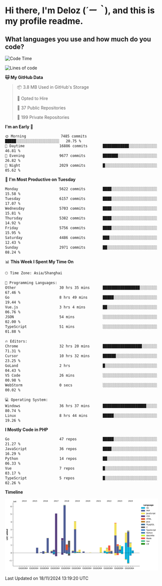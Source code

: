 # **Hi there, I'm Deloz (*´ー｀*), and this is my profile readme.**

## **What languages you use and how much do you code?**

<!--START_SECTION:waka-->
![Code Time](http://img.shields.io/badge/Code%20Time-5%2C073%20hrs%2024%20mins-blue)

![Lines of code](https://img.shields.io/badge/From%20Hello%20World%20I%27ve%20Written-41.0%20million%20lines%20of%20code-blue)

**🐱 My GitHub Data** 

> 📦 3.8 MB Used in GitHub's Storage 
 > 
> 💼 Opted to Hire
 > 
> 📜 37 Public Repositories 
 > 
> 🔑 199 Private Repositories 
 > 
**I'm an Early 🐤** 

```text
🌞 Morning                7485 commits        █████░░░░░░░░░░░░░░░░░░░░   20.75 % 
🌆 Daytime                16886 commits       ████████████░░░░░░░░░░░░░   46.81 % 
🌃 Evening                9677 commits        ███████░░░░░░░░░░░░░░░░░░   26.82 % 
🌙 Night                  2029 commits        █░░░░░░░░░░░░░░░░░░░░░░░░   05.62 % 
```
📅 **I'm Most Productive on Tuesday** 

```text
Monday                   5622 commits        ████░░░░░░░░░░░░░░░░░░░░░   15.58 % 
Tuesday                  6157 commits        ████░░░░░░░░░░░░░░░░░░░░░   17.07 % 
Wednesday                5703 commits        ████░░░░░░░░░░░░░░░░░░░░░   15.81 % 
Thursday                 5382 commits        ████░░░░░░░░░░░░░░░░░░░░░   14.92 % 
Friday                   5756 commits        ████░░░░░░░░░░░░░░░░░░░░░   15.95 % 
Saturday                 4486 commits        ███░░░░░░░░░░░░░░░░░░░░░░   12.43 % 
Sunday                   2971 commits        ██░░░░░░░░░░░░░░░░░░░░░░░   08.24 % 
```


📊 **This Week I Spent My Time On** 

```text
🕑︎ Time Zone: Asia/Shanghai

💬 Programming Languages: 
Other                    30 hrs 35 mins      █████████████████░░░░░░░░   67.46 % 
Go                       8 hrs 49 mins       █████░░░░░░░░░░░░░░░░░░░░   19.44 % 
Vue.js                   3 hrs 4 mins        ██░░░░░░░░░░░░░░░░░░░░░░░   06.76 % 
JSON                     54 mins             ░░░░░░░░░░░░░░░░░░░░░░░░░   02.00 % 
TypeScript               51 mins             ░░░░░░░░░░░░░░░░░░░░░░░░░   01.88 % 

🔥 Editors: 
Chrome                   32 hrs 20 mins      ██████████████████░░░░░░░   71.31 % 
Cursor                   10 hrs 32 mins      ██████░░░░░░░░░░░░░░░░░░░   23.25 % 
GoLand                   2 hrs               █░░░░░░░░░░░░░░░░░░░░░░░░   04.43 % 
VS Code                  26 mins             ░░░░░░░░░░░░░░░░░░░░░░░░░   00.98 % 
WebStorm                 0 secs              ░░░░░░░░░░░░░░░░░░░░░░░░░   00.02 % 

💻 Operating System: 
Windows                  36 hrs 37 mins      ████████████████████░░░░░   80.74 % 
Linux                    8 hrs 44 mins       █████░░░░░░░░░░░░░░░░░░░░   19.26 % 
```

**I Mostly Code in PHP** 

```text
Go                       47 repos            █████░░░░░░░░░░░░░░░░░░░░   21.27 % 
JavaScript               36 repos            ████░░░░░░░░░░░░░░░░░░░░░   16.29 % 
Python                   14 repos            ██░░░░░░░░░░░░░░░░░░░░░░░   06.33 % 
Vue                      7 repos             █░░░░░░░░░░░░░░░░░░░░░░░░   03.17 % 
TypeScript               5 repos             █░░░░░░░░░░░░░░░░░░░░░░░░   02.26 % 
```



**Timeline**

![Lines of Code chart](https://raw.githubusercontent.com/deloz/deloz/main/assets/bar_graph.png)


 Last Updated on 18/11/2024 13:19:20 UTC
<!--END_SECTION:waka-->
